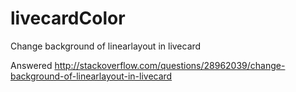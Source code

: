 # livecardColor
Change background of linearlayout in livecard

Answered http://stackoverflow.com/questions/28962039/change-background-of-linearlayout-in-livecard
